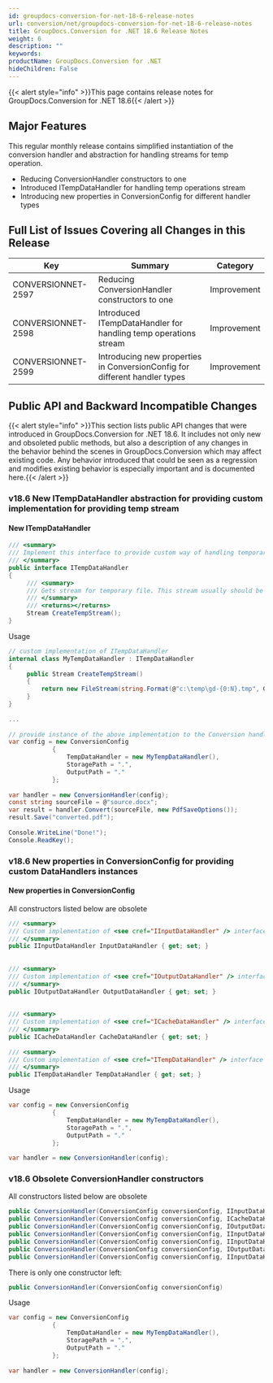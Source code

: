```yaml
---
id: groupdocs-conversion-for-net-18-6-release-notes
url: conversion/net/groupdocs-conversion-for-net-18-6-release-notes
title: GroupDocs.Conversion for .NET 18.6 Release Notes
weight: 6
description: ""
keywords: 
productName: GroupDocs.Conversion for .NET
hideChildren: False
---
```

{{< alert style="info" >}}This page contains release notes for GroupDocs.Conversion for .NET 18.6{{< /alert >}}

## Major Features

This regular monthly release contains simplified instantiation of the conversion handler and abstraction for handling streams for temp operation. 

*   Reducing ConversionHandler constructors to one
*   Introduced ITempDataHandler for handling temp operations stream
*   Introducing new properties in ConversionConfig for different handler types

## Full List of Issues Covering all Changes in this Release

| Key | Summary | Category |
| --- | --- | --- |
| CONVERSIONNET-2597 | Reducing ConversionHandler constructors to one | Improvement |
| CONVERSIONNET-2598 | Introduced ITempDataHandler for handling temp operations stream | Improvement |
| CONVERSIONNET-2599 | Introducing new properties in ConversionConfig for different handler types | Improvement |

## Public API and Backward Incompatible Changes

{{< alert style="info" >}}This section lists public API changes that were introduced in GroupDocs.Conversion for .NET 18.6. It includes not only new and obsoleted public methods, but also a description of any changes in the behavior behind the scenes in GroupDocs.Conversion which may affect existing code. Any behavior introduced that could be seen as a regression and modifies existing behavior is especially important and is documented here.{{< /alert >}}

### v18.6 New ITempDataHandler abstraction for providing custom implementation for providing temp stream

#### New ITempDataHandler

```csharp
/// <summary>
/// Implement this interface to provide custom way of handling temporary files
/// </summary>
public interface ITempDataHandler
{
     /// <summary>
     /// Gets stream for temporary file. This stream usually should be only for writing.
     /// </summary>
     /// <returns></returns>
     Stream CreateTempStream();
}
```

Usage

```csharp
// custom implementation of ITempDataHandler
internal class MyTempDataHandler : ITempDataHandler
{
     public Stream CreateTempStream()
     {
         return new FileStream(string.Format(@"c:\temp\gd-{0:N}.tmp", Guid.NewGuid()), FileMode.Create);
     }
}
 
...
 
// provide instance of the above implementation to the Conversion handler
var config = new ConversionConfig
            {
                TempDataHandler = new MyTempDataHandler(),
                StoragePath = ".", 
                OutputPath = "."
            };
             
var handler = new ConversionHandler(config);
const string sourceFile = @"source.docx";
var result = handler.Convert(sourceFile, new PdfSaveOptions());
result.Save("converted.pdf");
 
Console.WriteLine("Done!");
Console.ReadKey();
```

### v18.6 New properties in ConversionConfig for providing custom DataHandlers instances

#### New properties in ConversionConfig

All constructors listed below are obsolete

```csharp
/// <summary>
/// Custom implementation of <see cref="IInputDataHandler" /> interface
/// </summary>
public IInputDataHandler InputDataHandler { get; set; }
 
 
/// <summary>
/// Custom implementation of <see cref="IOutputDataHandler" /> interface
/// </summary>
public IOutputDataHandler OutputDataHandler { get; set; }
 
 
/// <summary>
/// Custom implementation of <see cref="ICacheDataHandler" /> interface
/// </summary>
public ICacheDataHandler CacheDataHandler { get; set; }
 
/// <summary>
/// Custom implementation of <see cref="ITempDataHandler" /> interface
/// </summary>
public ITempDataHandler TempDataHandler { get; set; }
```

Usage

```csharp
var config = new ConversionConfig
            {
                TempDataHandler = new MyTempDataHandler(),
                StoragePath = ".", 
                OutputPath = "."
            };
             
var handler = new ConversionHandler(config);
```

### v18.6 Obsolete ConversionHandler constructors 

All constructors listed below are obsolete

```csharp
public ConversionHandler(ConversionConfig conversionConfig, IInputDataHandler inputDataHandler);
public ConversionHandler(ConversionConfig conversionConfig, ICacheDataHandler cacheDataHandler);
public ConversionHandler(ConversionConfig conversionConfig, IOutputDataHandler outputDataHandler);
public ConversionHandler(ConversionConfig conversionConfig, IInputDataHandler inputDataHandler, IOutputDataHandler outputDataHandler);
public ConversionHandler(ConversionConfig conversionConfig, IInputDataHandler inputDataHandler, ICacheDataHandler cacheDataHandler);
public ConversionHandler(ConversionConfig conversionConfig, IOutputDataHandler outputDataHandler, ICacheDataHandler cacheDataHandler);
public ConversionHandler(ConversionConfig conversionConfig, IInputDataHandler inputDataHandler, IOutputDataHandler outputDataHandler, ICacheDataHandler cacheDataHandler);
```

There is only one constructor left:

```csharp
public ConversionHandler(ConversionConfig conversionConfig)
```

Usage

```csharp
var config = new ConversionConfig
            {
                TempDataHandler = new MyTempDataHandler(),
                StoragePath = ".", 
                OutputPath = "."
            };
             
var handler = new ConversionHandler(config);
```
